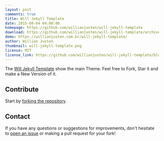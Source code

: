 ```yaml
---
layout: post
comments: true
title: Will Jekyll Template
date: 2015-08-04 04:00:00
homepage: https://github.com/willianjusten/will-jekyll-template
download: https://github.com/willianjusten/will-jekyll-template/archive/master.zip
demo: https://willianjusten.com.br/will-jekyll-template/
author: Willian Justen
thumbnail: will-jekyll-template.png
license: MIT
license_link: https://github.com/willianjusten/will-jekyll-template/blob/master/LICENSE
---
```


The [Will Jekyll Template](https://github.com/willianjusten/will-jekyll-template/) show the main Theme. Feel free to Fork, Star it and make a New Version of it.

## Contribute

Start by [forking the repository](https://github.com/willianjusten/will-jekyll-template/).

## Contact

If you have any questions or suggestions for improvements, don't hesitate to [open an issue](https://github.com/willianjusten/will-jekyll-template/issues) or making a pull request for your fork!
